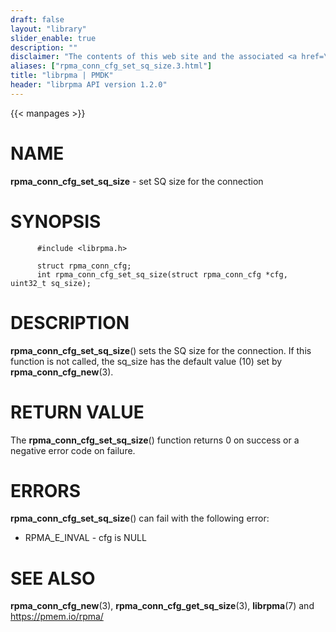 ```yaml
---
draft: false
layout: "library"
slider_enable: true
description: ""
disclaimer: "The contents of this web site and the associated <a href=\"https://github.com/pmem\">GitHub repositories</a> are BSD-licensed open source."
aliases: ["rpma_conn_cfg_set_sq_size.3.html"]
title: "librpma | PMDK"
header: "librpma API version 1.2.0"
---
```

{{< manpages >}}

[comment]: <> (SPDX-License-Identifier: BSD-3-Clause)
[comment]: <> (Copyright 2020-2023, Intel Corporation)

# NAME

**rpma_conn_cfg_set_sq_size** - set SQ size for the connection

# SYNOPSIS

          #include <librpma.h>

          struct rpma_conn_cfg;
          int rpma_conn_cfg_set_sq_size(struct rpma_conn_cfg *cfg, uint32_t sq_size);

# DESCRIPTION

**rpma_conn_cfg_set_sq_size**() sets the SQ size for the connection. If
this function is not called, the sq_size has the default value (10) set
by **rpma_conn_cfg_new**(3).

# RETURN VALUE

The **rpma_conn_cfg_set_sq_size**() function returns 0 on success or a
negative error code on failure.

# ERRORS

**rpma_conn_cfg_set_sq_size**() can fail with the following error:

-   RPMA_E\_INVAL - cfg is NULL

# SEE ALSO

**rpma_conn_cfg_new**(3), **rpma_conn_cfg_get_sq_size**(3),
**librpma**(7) and https://pmem.io/rpma/
